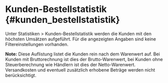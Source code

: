 # Kunden-Bestellstatistik {#kunden_bestellstatistik}

Unter Statistiken \> Kunden-Bestellstatistik werden die Kunden mit den höchsten Umsätzen aufgeführt. Für die angezeigten Angaben sind keine Filtereinstellungen vorhanden.

**Note:** Diese Auflistung listet die Kunden rein nach dem Warenwert auf. Bei Kunden mit Bruttorechnung ist dies der Brutto-Warenwert, bei Kunden ohne Steuerberechnung wie Händlern ist dies der Netto-Warenwert. Versandkosten und eventuell zusätzlich erhobene Beträge werden nicht berücksichtigt.



